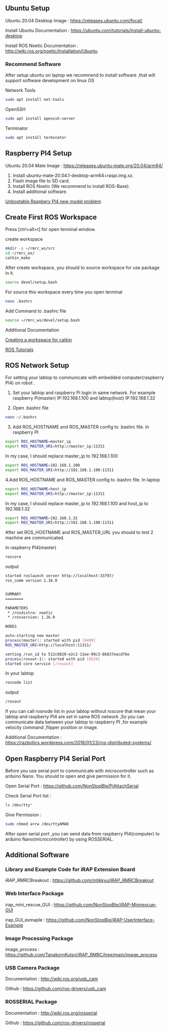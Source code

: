 
## Ubuntu Setup
Ubuntu 20.04 Desktop Image : https://releases.ubuntu.com/focal/

Install Ubuntu Documentation : https://ubuntu.com/tutorials/install-ubuntu-desktop

Install ROS Noetic Documentation : http://wiki.ros.org/noetic/Installation/Ubuntu

### Recommend Software
After setup ubuntu on laptop we recommend to install software ,that will support software development on linux OS

Network Tools
```bash
sudo apt install net-tools 
```

OpenSSH
```bash
sudo apt install openssh-server 
```

Terminator
```bash
sudo apt install terminator 
```

## Raspberry PI4 Setup


Ubuntu 20.04 Mate Image : https://releases.ubuntu-mate.org/20.04/arm64/

1. Install ubuntu-mate-20.04.1-desktop-arm64+raspi.img.xz.
2. Flash image file to SD card.
3. Install ROS Noetic (We recommend to install ROS-Base).
4. Install additional software.

[Unbootable Raspbery PI4 new model problem](https://forums.raspberrypi.com/viewtopic.php?t=351924)

## Create First ROS Workspace
Press [ctrl+alt+t] for open terminal window.

create workspace 
```bash
mkdir -p ~/rmrc_ws/src
cd ~/rmrc_ws/
catkin_make
```
After create workspace, you should to source workspace for use package in it.
```bash
source devel/setup.bash
```

For source this workspace every time you open terminal 
```bash
nano .bashrc
```

Add Command to .bashrc file
```bash
source ~/rmrc_ws/devel/setup.bash
```

Additional Documentation 

[Creating a workspace for catkin](http://wiki.ros.org/catkin/Tutorials/create_a_workspace)

[ROS Tutorials](http://wiki.ros.org/ROS/Tutorials)

## ROS Network Setup
For setting your labtop to communicate with embedded computer(raspberry PI4) on robot .

1. Set your labtop and raspberry Pi login in same network.
   For example raspberry Pi(master) IP:192.168.1.100 and labtop(host) IP:192.168.1.32

2. Open .bashrc file
```bash
nano ~/.bashrc
```

3. Add ROS_HOSTNAME and ROS_MASTER config to .bashrc file. In raspberry PI
```bash
export ROS_HOSTNAME=master_ip
export ROS_MASTER_URI=http://master_ip:11311
```

In my case, I should replace master_ip to 192.168.1.100

```bash
export ROS_HOSTNAME=192.168.1.100
export ROS_MASTER_URI=http://192.168.1.100:11311
```

4.Add ROS_HOSTNAME and ROS_MASTER config to .bashrc file. In laptop
```bash
export ROS_HOSTNAME=host_ip
export ROS_MASTER_URI=http://master_ip:11311
```

In my case, I should replace master_ip to 192.168.1.100 and host_ip to 192.168.1.32

```bash
export ROS_HOSTNAME=192.168.1.32
export ROS_MASTER_URI=http://192.168.1.100:11311
```

After set ROS_HOSTNAME and ROS_MASTER_URL you should to test 2 machine are communicated.

In raspberry PI4(master)
```bash
roscore
```

output 
```bash
started roslaunch server http://localhost:33797/
ros_comm version 1.16.0


SUMMARY
========

PARAMETERS
 * /rosdistro: noetic
 * /rosversion: 1.16.0

NODES

auto-starting new master
process[master]: started with pid [8499]
ROS_MASTER_URI=http://localhost:11311/

setting /run_id to 512c6820-e2c2-11ee-99c3-8b837eacd76e
process[rosout-1]: started with pid [8520]
started core service [/rosout]
```

In your labtop
```bash
rosnode list
```

output 
```bash
/rosout
```

If you can call rosnode list in your labtop without roscore that mean your labtop and raspberry PI4 are set in same ROS network ,So you can communicate data between your labtop to raspberry PI ,for example velocity command ,filpper position or image.

Additional Documentation : https://razbotics.wordpress.com/2018/01/23/ros-distributed-systems/


## Open Raspberry PI4 Serial Port
Before you use serial port to communicate with microcontroller such as arduino Nano. You should to open and give permission for it.

Open Serial Port : https://github.com/NonStopBle/PiAttachSerial

Check Serial Port list : 

```bash
ls /dev/tty*
```
Give Permission :

```bash
sudo chmod a+rw /dev/ttyAMA0
```

After open serial port ,you can send data from raspberry PI4(computer) to arduino Nano(microcontroller) by using ROSSERIAL.

## Additional Software

### Library and Example Code for iRAP Extension Board

iRAP_RMRCBreakout : https://github.com/mtikkyu/iRAP_RMRCBreakout

### Web Interface Package

irap_mini_rescue_GUI : https://github.com/NonStopBle/iRAP-Minirescue-GUI

irap_GUI_exmaple : https://github.com/NonStopBle/iRAP-UserInterface-Example

### Image Processing Package

image_process : https://github.com/TanakornKulsri/iRAP_RMRC/tree/main/image_process

### USB Camera Package 
Documentation : http://wiki.ros.org/usb_cam

Github : https://github.com/ros-drivers/usb_cam

### ROSSERIAL Package
Documentation : http://wiki.ros.org/rosserial

Github : https://github.com/ros-drivers/rosserial

